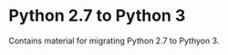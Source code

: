 Python 2.7 to Python 3
======================

Contains material for migrating Python 2.7 to Pythyon 3.

